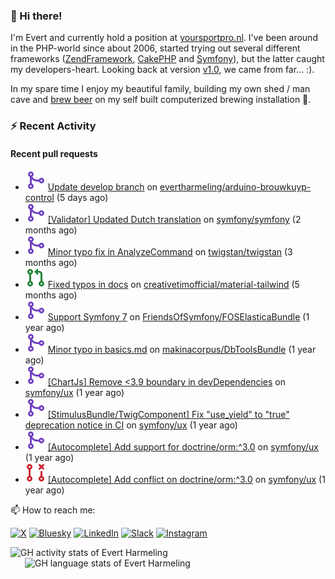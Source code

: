 ### :wave: Hi there!

<span>I'm Evert and currently hold a position at [yoursportpro.nl](https://yoursportpro.nl). I've been around in the PHP-world since about 2006, started trying out several different frameworks ([ZendFramework](https://framework.zend.com/), [CakePHP](https://cakephp.org/) and [Symfony](https://symfony.com/)), but the latter caught my developers-heart. Looking back at version [v1.0](https://symfony.com/blog/symfony-1-0-released), we came from far... :).</span>

<span>In my spare time I enjoy my beautiful family, building my own shed / man cave and [brew beer](https://untappd.com/desaeck) on my self built computerized brewing installation 🍺.</span>

### :zap: Recent Activity

#### Recent pull requests

- ![](./assets/pr-merged.svg) [Update develop branch](https://github.com/evertharmeling/arduino-brouwkuyp-control/pull/3) on [evertharmeling/arduino-brouwkuyp-control](https://github.com/evertharmeling/arduino-brouwkuyp-control) (5 days ago)
- ![](./assets/pr-merged.svg) [[Validator] Updated Dutch translation](https://github.com/symfony/symfony/pull/59518) on [symfony/symfony](https://github.com/symfony/symfony) (2 months ago)
- ![](./assets/pr-merged.svg) [Minor typo fix in AnalyzeCommand](https://github.com/twigstan/twigstan/pull/179) on [twigstan/twigstan](https://github.com/twigstan/twigstan) (3 months ago)
- ![](./assets/pr-open.svg) [Fixed typos in docs](https://github.com/creativetimofficial/material-tailwind/pull/834) on [creativetimofficial/material-tailwind](https://github.com/creativetimofficial/material-tailwind) (5 months ago)
- ![](./assets/pr-merged.svg) [Support Symfony 7](https://github.com/FriendsOfSymfony/FOSElasticaBundle/pull/1938) on [FriendsOfSymfony/FOSElasticaBundle](https://github.com/FriendsOfSymfony/FOSElasticaBundle) (1 year ago)
- ![](./assets/pr-merged.svg) [Minor typo in basics.md](https://github.com/makinacorpus/DbToolsBundle/pull/118) on [makinacorpus/DbToolsBundle](https://github.com/makinacorpus/DbToolsBundle) (1 year ago)
- ![](./assets/pr-merged.svg) [[ChartJs] Remove &lt;3.9 boundary in devDependencies](https://github.com/symfony/ux/pull/1533) on [symfony/ux](https://github.com/symfony/ux) (1 year ago)
- ![](./assets/pr-merged.svg) [[StimulusBundle/TwigComponent] Fix &#34;use_yield&#34; to &#34;true&#34; deprecation notice in CI](https://github.com/symfony/ux/pull/1478) on [symfony/ux](https://github.com/symfony/ux) (1 year ago)
- ![](./assets/pr-merged.svg) [[Autocomplete] Add support for doctrine/orm:^3.0](https://github.com/symfony/ux/pull/1468) on [symfony/ux](https://github.com/symfony/ux) (1 year ago)
- ![](./assets/pr-closed.svg) [[Autocomplete] Add conflict on doctrine/orm:^3.0](https://github.com/symfony/ux/pull/1459) on [symfony/ux](https://github.com/symfony/ux) (1 year ago)



📫 How to reach me:

[![X](https://img.shields.io/badge/X-%23000000.svg?logo=X&logoColor=white)](https://x.com/evertjes)
[![Bluesky](https://img.shields.io/badge/Bluesky-0285FF?logo=bluesky&logoColor=fff)](https://bsky.app/profile/evertjes.bsky.social) 
[![LinkedIn](https://img.shields.io/badge/Linkedin-%230077B5.svg?logo=linkedin&logoColor=white)](https://www.linkedin.com/in/evertharmeling)
[![Slack](https://img.shields.io/badge/Slack-4A154B?logo=slack&logoColor=fff)](https://symfony-devs.slack.com/team/UBKBK0R1R)
[![Instagram](https://img.shields.io/badge/Instagram-%23E4405F.svg?logo=Instagram&logoColor=white)](https://www.instagram.com/evertjes/)

<span style="margin-top: 6px;">
  <a style="all: unset;" href="https://github.com/anuraghazra/github-readme-stats">
    <img align="top" src="https://github-readme-stats.vercel.app/api?username=evertharmeling&show_icons=true&include_all_commits=true&theme=transparent&title_color=adbbc9&text_color=adbbc9&icon_color=619adc" alt="GH activity stats of Evert Harmeling" />
  </a>
</span>

<span style="position: relative; left: 23px;">
  <a style="all: unset;" href="https://github.com/anuraghazra/github-readme-stats">
    <img align="top" src="https://github-readme-stats.vercel.app/api/top-langs/?username=evertharmeling&theme=transparent&layout=compact&title_color=adbbc9&text_color=adbbc9&icon_color=619adc"  alt="GH language stats of Evert Harmeling"/>
  </a>
</span>
